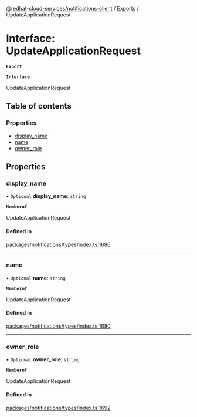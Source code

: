 [@redhat-cloud-services/notifications-client](../README.md) / [Exports](../modules.md) / UpdateApplicationRequest

# Interface: UpdateApplicationRequest

**`Export`**

**`Interface`**

UpdateApplicationRequest

## Table of contents

### Properties

- [display\_name](UpdateApplicationRequest.md#display_name)
- [name](UpdateApplicationRequest.md#name)
- [owner\_role](UpdateApplicationRequest.md#owner_role)

## Properties

### display\_name

• `Optional` **display\_name**: `string`

**`Memberof`**

UpdateApplicationRequest

#### Defined in

[packages/notifications/types/index.ts:1686](https://github.com/mkholjuraev/javascript-clients/blob/master/packages/notifications/types/index.ts#L1686)

___

### name

• `Optional` **name**: `string`

**`Memberof`**

UpdateApplicationRequest

#### Defined in

[packages/notifications/types/index.ts:1680](https://github.com/mkholjuraev/javascript-clients/blob/master/packages/notifications/types/index.ts#L1680)

___

### owner\_role

• `Optional` **owner\_role**: `string`

**`Memberof`**

UpdateApplicationRequest

#### Defined in

[packages/notifications/types/index.ts:1692](https://github.com/mkholjuraev/javascript-clients/blob/master/packages/notifications/types/index.ts#L1692)
